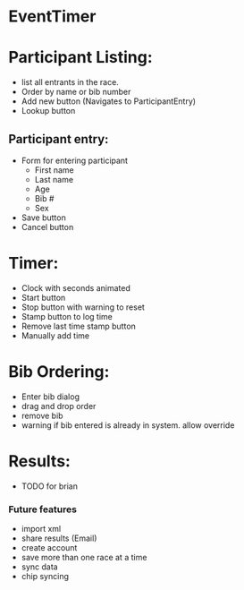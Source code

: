 EventTimer
==========

# Participant Listing:
* list all entrants in the race.
* Order by name or bib number
* Add new button (Navigates to ParticipantEntry)
* Lookup button

## Participant entry:
- Form for entering participant
    - First name
    - Last name
    - Age
    - Bib #
    - Sex
- Save button
- Cancel button

# Timer:
- Clock with seconds animated
- Start button
- Stop button with warning to reset
- Stamp button to log time
- Remove last time stamp button
- Manually add time

# Bib Ordering:
- Enter bib dialog
- drag and drop order
- remove bib
- warning if bib entered is already in system. allow override

# Results:
- TODO for brian


### Future features
- import xml
- share results (Email)
- create account
- save more than one race at a time
- sync data
- chip syncing
